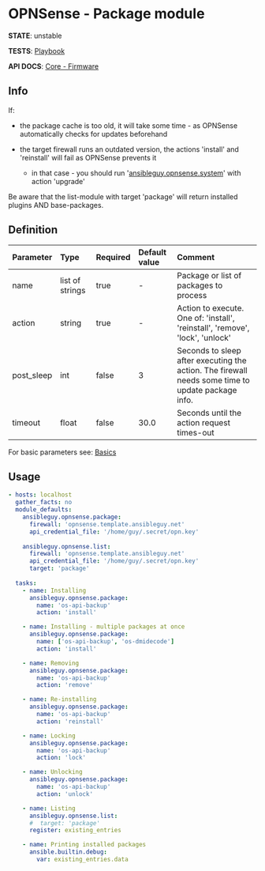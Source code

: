 # OPNSense - Package module

**STATE**: unstable

**TESTS**: [Playbook](https://github.com/ansibleguy/collection_opnsense/blob/stable/tests/package.yml)

**API DOCS**: [Core - Firmware](https://docs.opnsense.org/development/api/core/firmware.html)

## Info

If:

- the package cache is too old, it will take some time - as OPNSense automatically checks for updates beforehand
- the target firewall runs an outdated version, the actions 'install' and 'reinstall' will fail as OPNSense prevents it

  - in that case - you should run '[ansibleguy.opnsense.system](https://github.com/ansibleguy/collection_opnsense/blob/stable/docs/use_system.md)' with action 'upgrade'


Be aware that the list-module with target 'package' will return installed plugins AND base-packages.

## Definition

| Parameter | Type            | Required | Default value | Comment                                                                                           |
|:----------|:----------------|:---------|:--------------|:--------------------------------------------------------------------------------------------------|
| name      | list of strings | true     | -             | Package or list of packages to process                                                            |
| action | string          | true     | -             | Action to execute. One of: 'install', 'reinstall', 'remove', 'lock', 'unlock'                     |
| post_sleep | int             | false    | 3             | Seconds to sleep after executing the action. The firewall needs some time to update package info. |
| timeout | float           | false    | 30.0          | Seconds until the action request times-out                                                        |

For basic parameters see: [Basics](https://github.com/ansibleguy/collection_opnsense/blob/stable/docs/use_basic.md#definition)

## Usage

```yaml
- hosts: localhost
  gather_facts: no
  module_defaults:
    ansibleguy.opnsense.package:
      firewall: 'opnsense.template.ansibleguy.net'
      api_credential_file: '/home/guy/.secret/opn.key'
  
    ansibleguy.opnsense.list:
      firewall: 'opnsense.template.ansibleguy.net'
      api_credential_file: '/home/guy/.secret/opn.key'
      target: 'package'
  
  tasks:
    - name: Installing
      ansibleguy.opnsense.package:
        name: 'os-api-backup'
        action: 'install'

    - name: Installing - multiple packages at once
      ansibleguy.opnsense.package:
        name: ['os-api-backup', 'os-dmidecode']
        action: 'install'

    - name: Removing
      ansibleguy.opnsense.package:
        name: 'os-api-backup'
        action: 'remove'

    - name: Re-installing
      ansibleguy.opnsense.package:
        name: 'os-api-backup'
        action: 'reinstall'

    - name: Locking
      ansibleguy.opnsense.package:
        name: 'os-api-backup'
        action: 'lock'

    - name: Unlocking
      ansibleguy.opnsense.package:
        name: 'os-api-backup'
        action: 'unlock'

    - name: Listing
      ansibleguy.opnsense.list:
      #  target: 'package'
      register: existing_entries

    - name: Printing installed packages
      ansible.builtin.debug:
        var: existing_entries.data
```
